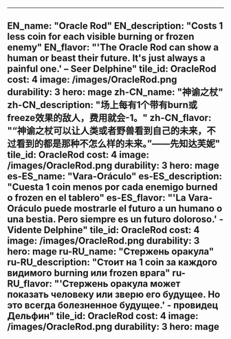 ---

EN_name: "Oracle Rod"
EN_description: "Costs 1 less coin for each visible burning or frozen enemy"
EN_flavor: "'The Oracle Rod can show a human or beast their future. It's just always a painful one.' – Seer Delphine"
tile_id: OracleRod
cost: 4
image: /images/OracleRod.png
durability: 3
hero: mage
zh-CN_name: "神谕之杖"
zh-CN_description: "场上每有1个带有burn或freeze效果的敌人，费用就会-1。"
zh-CN_flavor: "“神谕之杖可以让人类或者野兽看到自己的未来，不过看到的都是那种不怎么样的未来。”——先知达芙妮"
tile_id: OracleRod
cost: 4
image: /images/OracleRod.png
durability: 3
hero: mage
es-ES_name: "Vara-Oráculo"
es-ES_description: "Cuesta 1 coin menos por cada enemigo burned o frozen en el tablero"
es-ES_flavor: "'La Vara-Oráculo puede mostrarle el futuro a un humano o una bestia. Pero siempre es un futuro doloroso.' - Vidente Delphine"
tile_id: OracleRod
cost: 4
image: /images/OracleRod.png
durability: 3
hero: mage
ru-RU_name: "Стержень оракула"
ru-RU_description: "Стоит на 1 coin за каждого видимого burning или frozen врага"
ru-RU_flavor: "'Стержень оракула может показать человеку или зверю его будущее. Но это всегда болезненное будущее.' - провидец Дельфин"
tile_id: OracleRod
cost: 4
image: /images/OracleRod.png
durability: 3
hero: mage
---